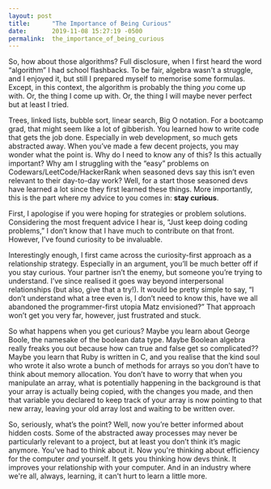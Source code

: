 ```yaml
---
layout: post
title:      "The Importance of Being Curious"
date:       2019-11-08 15:27:19 -0500
permalink:  the_importance_of_being_curious
---
```


So, how about those algorithms? Full disclosure, when I first heard the word “algorithm” I had school flashbacks. To be fair, algebra wasn't a struggle, and I enjoyed it, but still I prepared myself to memorise some formulas. Except, in this context, the algorithm is probably the thing *you* come up with. Or, the thing I come up with. Or, the thing I will maybe never perfect but at least I tried.

Trees, linked lists, bubble sort, linear search, Big O notation. For a bootcamp grad, that might seem like a lot of gibberish. You learned how to write code that gets the job done. Especially in web development, so much gets abstracted away. When you’ve made a few decent projects, you may wonder what the point is. Why do I need to know any of this? Is this actually important? Why am I struggling with the “easy” problems on Codewars/LeetCode/HackerRank when seasoned devs say this isn’t even relevant to their day-to-day work? Well, for a start those seasoned devs have learned a lot since they first learned these things. More importantly, this is the part where my advice to you comes in: **stay curious**.

First, I apologise if you were hoping for strategies or problem solutions. Considering the most frequent advice I hear is, “Just keep doing coding problems,” I don’t know that I have much to contribute on that front. However, I’ve found curiosity to be invaluable.

Interestingly enough, I first came across the curiosity-first approach as a relationship strategy. Especially in an argument, you’ll be much better off if you stay curious. Your partner isn’t the enemy, but someone you’re trying to understand. I’ve since realised it goes way beyond interpersonal relationships (but also, give that a try!). It would be pretty simple to say, “I don’t understand what a tree even is, I don’t need to know this, have we all abandoned the programmer-first utopia Matz envisioned?” That approach won’t get you very far, however, just frustrated and stuck.

So what happens when you get curious? Maybe you learn about George Boole, the namesake of the boolean data type. Maybe Boolean algebra really freaks you out because how can true and false get so complicated?? Maybe you learn that Ruby is written in C, and you realise that the kind soul who wrote it also wrote a bunch of methods for arrays so you don’t have to think about memory allocation. You don’t have to worry that when you manipulate an array, what is potentially happening in the background is that your array is actually being copied, with the changes you made, and then that variable you declared to keep track of your array is now pointing to that new array, leaving your old array lost and waiting to be written over.

So, seriously, what’s the point? Well, now you’re better informed about hidden costs. Some of the abstracted away processes may never be particularly relevant to a project, but at least you don’t think it’s magic anymore. You've had to think about it. Now you're thinking about efficiency for the computer *and* yourself. It gets you thinking how devs think. It improves your relationship with your computer. And in an industry where we're all, always, learning, it can't hurt to learn a little more.
